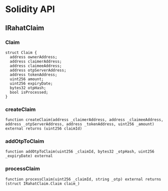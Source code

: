 # Solidity API

## IRahatClaim

### Claim

```solidity
struct Claim {
  address ownerAddress;
  address claimerAddress;
  address claimeeAddress;
  address otpServerAddress;
  address tokenAddress;
  uint256 amount;
  uint256 expiryDate;
  bytes32 otpHash;
  bool isProcessed;
}
```

### createClaim

```solidity
function createClaim(address _claimerAddress, address _claimeeAddress, address _otpServerAddress, address _tokenAddress, uint256 _amount) external returns (uint256 claimId)
```

### addOtpToClaim

```solidity
function addOtpToClaim(uint256 _claimId, bytes32 _otpHash, uint256 _expiryDate) external
```

### processClaim

```solidity
function processClaim(uint256 _claimId, string _otp) external returns (struct IRahatClaim.Claim claim_)
```

